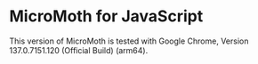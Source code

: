 # MicroMoth for JavaScript
This version of MicroMoth is tested with Google Chrome, Version 137.0.7151.120 (Official Build) (arm64).


